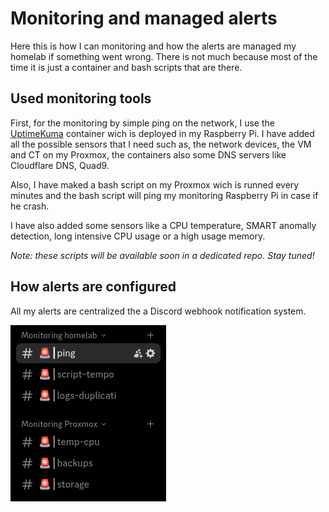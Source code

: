 # Monitoring and managed alerts

Here this is how I can monitoring and how the alerts are managed my homelab if something went wrong. There is not much because most of the time it is just a container and bash scripts that are there.

## Used monitoring tools

First, for the monitoring by simple ping on the network, I use the [UptimeKuma](https://github.com/louislam/uptime-kuma) container wich is deployed in my Raspberry Pi. I have added all the possible sensors that I need such as, the network devices, the VM and CT on my Proxmox, the containers also some DNS servers like Cloudflare DNS, Quad9.

Also, I have maked a bash script on my Proxmox wich is runned every minutes and the bash script will ping my monitoring Raspberry Pi in case if he crash.

I have also added some sensors like a CPU temperature, SMART anomally detection, long intensive CPU usage or a high usage memory.

*Note: these scripts will be available soon in a dedicated repo. Stay tuned!*

## How alerts are configured

All my alerts are centralized the a Discord webhook notification system.

![webhook](https://github.com/ngrt-sh/my-homelab/blob/main/monitoring/2025-04-06_18-24.png?raw=true)
